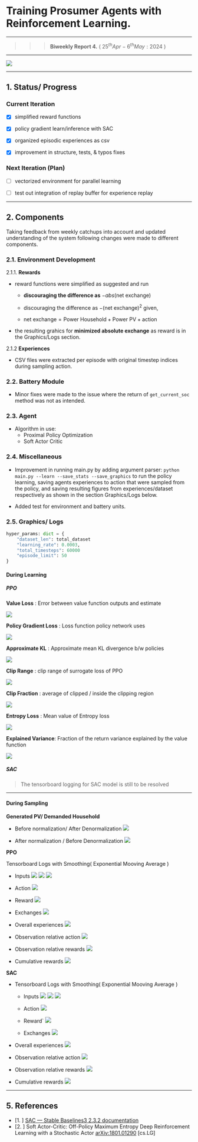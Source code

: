 # Training Prosumer Agents with Reinforcement Learning.

***

> >> **Biweekly Report 4.** ( $25^{th} Apr - 6^{th} May : 2024$ )

***

![](/home/tux_term/.var/app/com.github.marktext.marktext/config/marktext/images/2024-05-06-18-53-46-image.png)

***

## 1. Status/ Progress

### Current Iteration

- [x] simplified reward functions

- [x] policy gradient learn/inference with SAC

- [x] organized episodic experiences as csv

- [x] improvement in structure, tests, & typos  fixes

### Next Iteration (Plan)

- [ ] vectorized environment for parallel learning

- [ ] test out integration of replay buffer for experience replay

---

## 2. Components

Taking feedback from weekly catchups into account and updated understanding of the system following changes were made to different components.

### 2.1. Environment Development

2.1.1. **Rewards**

- reward functions were simplified as suggested and run

  - **discouraging the difference as** $-abs(\text{net exchange})$

  - discouraging the difference as  $-(\text{net exchange})^{2}$  given,

  - $\text{net exchange} = \text{Power Household} + \text{Power PV} + \text{action}$

- the resulting grahics for **minimized absolute exchange** as reward is in the Graphics/Logs section.

2.1.2 **Experiences**

- CSV files were extracted per episode with original timestep indices during sampling action.

### 2.2. Battery Module

- Minor fixes were made to the issue where the return of  `get_current_soc` method was not as intended.

### 2.3. Agent

- Algorithm in use:
  - Proximal Policy Optimization
  - Soft Actor Critic

### 2.4. Miscellaneous

- Improvement in running main.py by adding argument parser: `python main.py --learn --save_stats --save_graphics` to run the policy learning, saving agents experiences to action that were sampled from the policy, and saving  resulting figures from experiences/dataset respectively as shown in the section Graphics/Logs below.

- Added test for environment and battery units.

### 2.5. Graphics/ Logs

```python
hyper_params: dict = {
    "dataset_len": total_dataset
    "learning_rate": 0.0003,
    "total_timesteps": 60000
    "episode_limit": 50
}
```

#### During Learning

##### PPO

**Value Loss** : Error between value function outputs and estimate

![](./imgs/ppo/learn_tb_value_loss.png)

**Policy Gradient Loss** :  Loss function policy network uses

![](./imgs/ppo/learn_tb_policy_gradient_loss.png)

**Approximate KL** : Approximate mean KL divergence b/w policies

![](./imgs/ppo/learn_tb_approx_kl.png)

**Clip Range** : clip range of surrogate loss of PPO

![](./imgs/ppo/learn_tb_clip_range.png)

**Clip Fraction** : average of clipped / inside the clipping region

![](./imgs/ppo/learn_tb_clip_fraction.png)

**Entropy Loss** : Mean value of Entropy loss

![](./imgs/ppo/learn_tb_entropy_loss.png)

**Explained Variance**: Fraction of the return variance explained by the value function

![](./imgs/ppo/learn_tb_explained_variance.png)



##### SAC

> The tensorboard logging for SAC model is still to be resolved

____

#### During Sampling

**Generated PV/ Demanded Household**

- Before normalization/ After Denormalization
  ![](./imgs/pw_household_pv_original_line.png)

- After normalization / Before Denormalization
  ![](./imgs/pw_household_pv_norm_line.png)

**PPO** 

Tensorboard Logs with Smoothing( Exponential Mooving Average )

- Inputs
  ![](./imgs/ppo/result_tb_power_pv.png)
  ![](./imgs/ppo/result_tb_power_household.png)
  ![](./imgs/ppo/result_tb_soc.png)

- Action
  ![](./imgs/ppo/result_tb_action.png)

- Reward
  ![](./imgs/ppo/result_tb_rewards.png)

- Exchanges
  ![](./imgs/ppo/result_tb_exchanges.png)

- Overall experiences
  ![](./imgs/ppo/overall_experience.png)

- Observation relative action
  ![](./imgs/ppo/observation_relative_action.png)

- Observation relative rewards
  ![](./imgs/ppo/observation_relative_rewards.png)

- Cumulative rewards
  ![](./imgs/ppo/cumulative_rewards.png)

**SAC**

- Tensorboard Logs with Smoothing( Exponential Mooving Average )

  - Inputs
    ![](./imgs/sac/result_tb_power_household.png)
    ![](./imgs/sac/result_tb_power_pv.png)
    ![](./imgs/sac/result_tb_soc.png)

  - Action
    ![](./imgs/sac/result_tb_action.png)

  - Reward`
    ![](./imgs/sac/result_tb_rewards.png)

  - Exchanges
    ![](./imgs/sac/result_tb_exchanges.png)   

- Overall experiences
  ![](./imgs/sac/overall_experience.png)

- Observation relative action
  ![](./imgs/sac/observation_relative_action.png)

- Observation relative rewards
  ![](./imgs/sac/observation_relative_rewards.png)

- Cumulative rewards
  ![](./imgs/sac/cumulative_rewards.png)

---

## 5. References

- [1. ] [SAC &mdash; Stable Baselines3 2.3.2 documentation](https://stable-baselines3.readthedocs.io/en/master/modules/sac.html)
- [2. ] Soft Actor-Critic: Off-Policy Maximum Entropy Deep Reinforcement Learning with a Stochastic Actor [arXiv:1801.01290](https://arxiv.org/abs/1801.01290) [cs.LG]
